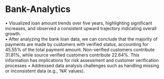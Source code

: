 # Bank-Analytics
•	Visualized loan amount trends over five years, highlighting significant increases, and observed a consistent upward trajectory indicating overall growth.  
•	After analyzing the bank loan data, we can conclude that the majority of payments are made by customers with verified status, accounting for 45.55% of the total payment amount. Non-verified customers contribute 31.81%, while source verified customers contribute 22.64%. This information has implications for risk assessment and customer verification processes
•	Addressed data analysis challenges such as handling missing or inconsistent data (e.g., ‘NA’ values).  
